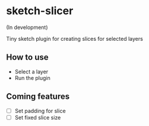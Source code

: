 # sketch-slicer

(In development)

Tiny sketch plugin for creating slices for selected layers

## How to use
- Select a layer
- Run the plugin

## Coming features
- [ ] Set padding for slice
- [ ] Set fixed slice size
